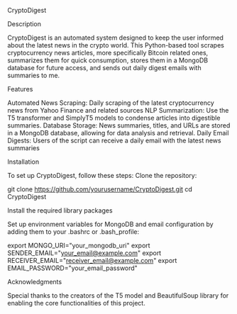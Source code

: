 CryptoDigest

Description

CryptoDigest is an automated system designed to keep the user informed about the latest news in the crypto world. This Python-based tool scrapes cryptocurrency news articles, more specifically Bitcoin related ones, summarizes them for quick consumption, stores them in a MongoDB database for future access, and sends out daily digest emails with summaries to me.

Features

Automated News Scraping: Daily scraping of the latest cryptocurrency news from Yahoo Finance and related sources
NLP Summarization: Use the T5 transformer and SimplyT5 models to condense articles into digestible summaries.
Database Storage: News summaries, titles, and URLs are stored in a MongoDB database, allowing for data analysis and retrieval.
Daily Email Digests: Users of the script can receive a daily email with the latest news summaries

Installation

To set up CryptoDigest, follow these steps:
Clone the repository:

git clone https://github.com/yourusername/CryptoDigest.git
cd CryptoDigest

Install the required library packages

Set up environment variables for MongoDB and email configuration by adding them to your .bashrc or .bash_profile:

export MONGO_URI="your_mongodb_uri"
export SENDER_EMAIL="your_email@example.com"
export RECEIVER_EMAIL="receiver_email@example.com"
export EMAIL_PASSWORD="your_email_password"


Acknowledgments

Special thanks to the creators of the T5 model and BeautifulSoup library for enabling the core functionalities of this project.

